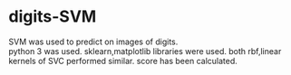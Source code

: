 # digits-SVM
SVM was used to predict on images of digits.  
python 3 was used.
sklearn,matplotlib libraries were used.
both rbf,linear kernels of SVC performed similar.
score has been calculated.
